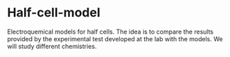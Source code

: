 # Half-cell-model
Electroquemical models for half cells. The idea is to compare the results provided by the experimental test developed at the lab with the models. We will study different chemistries.
